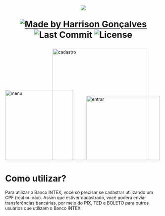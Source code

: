 <h1 align="center">
<img src="https://i.ibb.co/GtFZJw2/intex.png">
</a>

<p align="center">
  <a href="https://github.com/harrisongoncalves">
    <img alt="Made by Harrison Gonçalves" src="https://img.shields.io/badge/made%20by-Harrison%20Gonçalves-brightgreen">
  </a>
<img alt="Last Commit" src="https://img.shields.io/github/last-commit/harrisongoncalves/BancoINTEX">
<img alt="License" src="https://shields.io/badge/license-MIT-green">
</h1>

<div>
    <img src="https://i.ibb.co/V9pg687/menu.png" alt="menu" border="-" width="219" height="226" style="margin-right:-70px;">
    <img src="https://i.ibb.co/kQBWQcy/cadastrar.png" alt="cadastro" border="-50" width="305" height="359" style="margin-right:-200px;">
    <img src="https://i.ibb.co/drS8bqG/entrar.png" alt="entrar" border="0" width="237" height="207">
</div>

<h1>
Como utilizar?
</h1>
  
<p>Para utilizar o Banco INTEX, você só precisar se cadastrar utilizando um CPF (real ou não). Assim que estiver cadastrado, você poderá enviar transferências bancárias, por meio do PIX, TED e BOLETO para outros usuários que utilizam o Banco INTEX</p>
